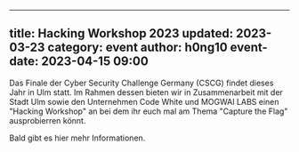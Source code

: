 
---
title: Hacking Workshop 2023
updated: 2023-03-23
category: event
author: h0ng10
event-date: 2023-04-15 09:00
---


Das Finale der Cyber Security Challenge Germany (CSCG) findet dieses Jahr in Ulm statt. Im Rahmen dessen bieten wir in Zusammenarbeit mit der Stadt Ulm sowie den Unternehmen Code White und MOGWAI LABS einen "Hacking Workshop" an bei dem ihr euch mal am Thema "Capture the Flag" ausprobierren könnt.

Bald gibt es hier mehr Informationen.
